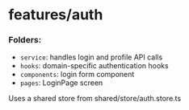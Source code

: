 # features/auth

### Folders:

- `service`: handles login and profile API calls
- `hooks`: domain-specific authentication hooks
- `components`: login form component
- `pages`: LoginPage screen

Uses a shared store from shared/store/auth.store.ts